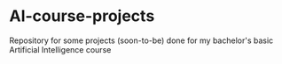 # AI-course-projects
Repository for some projects (soon-to-be) done for my bachelor's basic Artificial Intelligence course

